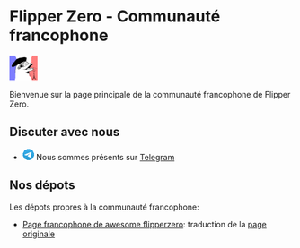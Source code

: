 # Flipper Zero - Communauté francophone


![](img/logo_fr_50x44.png)

Bienvenue sur la page principale de la communauté francophone de Flipper Zero.

## Discuter avec nous

* ![](img/telegram_20x20.png) Nous sommes présents sur [Telegram](https://t.me/flipper_zero_french)

## Nos dépots

Les dépots propres à la communauté francophone:

* [Page francophone de awesome flipperzero](https://github.com/flipperzerofrancophone/awesome-flipperzero-french): traduction de la [page originale](https://github.com/djsime1/awesome-flipperzero)